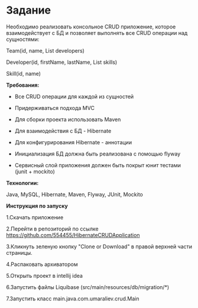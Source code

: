 ﻿# Задание
 Необходимо реализовать консольное CRUD приложение, которое взаимодействует с БД и позволяет выполнять все CRUD операции над сущностями:
 
Team(id, name, List<Developer> developers)
 
Developer(id, firstName, lastName, List<Skill> skills)
 
Skill(id, name)
   
**Требования:**
 
  - Все CRUD операции для каждой из сущностей
  
  - Придерживаться подхода MVC
  
  - Для сборки проекта использовать Maven
  
  - Для взаимодействия с БД - Hibernate
  
  - Для конфигурирования Hibernate - аннотации
  
  - Инициализация БД должна быть реализована с помощью flyway
  
  - Сервисный слой приложения должен быть покрыт юнит тестами (junit + mockito)

 
**Технологии:**
 
 Java, MySQL, Hibernate, Maven, Flyway, JUnit, Mockito

 **Инструкция по запуску**
 
1.Скачать приложение

2.Перейти в репозиторий по ссылке https://github.com/554455/HibernateCRUDApplication

3.Кликнуть зеленую кнопку "Clone or Download" в правой верхней части страницы.

4.Распаковать архиватором

5.Открыть проект в intellij idea
 
6.Запустить файлы Liquibase (src/main/resources/db/migration/*)

7.Запустить класс main.java.com.umaraliev.crud.Main

